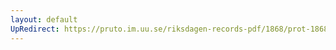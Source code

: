 ```yaml
---
layout: default
UpRedirect: https://pruto.im.uu.se/riksdagen-records-pdf/1868/prot-1868--ak--326.pdf
---
```

